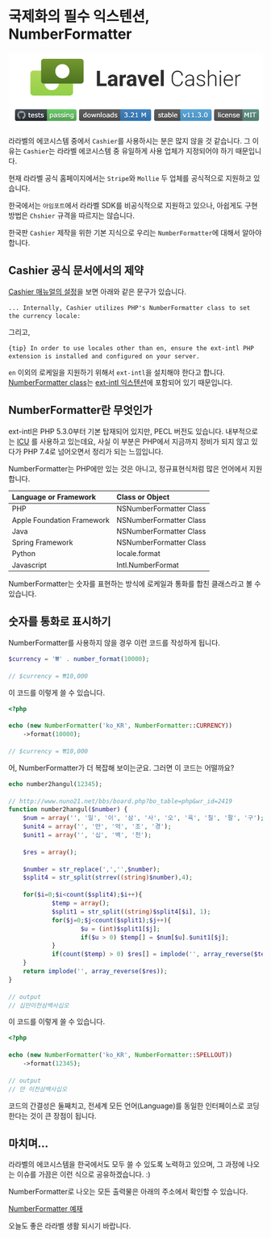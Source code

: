 # 국제화의 필수 익스텐션, NumberFormatter

![라라벨 Cashier 로고](../.gitbook/assets/laravel-cashier-logo.png)

라라벨의 에코시스템 중에서 `Cashier`를 사용하시는 분은 많지 않을 것 같습니다. 그 이유는 `Cashier`는 라라벨 에코시스템 중 유일하게 사용 업체가 지정되어야 하기 때문입니다.

현재 라라벨 공식 홈페이지에서는 `Stripe`와 `Mollie` 두 업체를 공식적으로 지원하고 있습니다.

한국에서는 `아임포트`에서 라라벨 SDK를 비공식적으로 지원하고 있으나, 아쉽게도 구현 방법은 `Chshier` 규격을 따르지는 않습니다.

한국판 `Cashier` 제작을 위한 기본 지식으로 우리는 `NumberFormatter`에 대해서 알아야 합니다.

## Cashier 공식 문서에서의 제약

[Cashier 매뉴얼의 설정](https://laravel.com/docs/7.x/billing#configuration)을 보면 아래와 같은 문구가 있습니다.

```
... Internally, Cashier utilizes PHP's NumberFormatter class to set the currency locale:
```

그리고,

```
{tip} In order to use locales other than en, ensure the ext-intl PHP extension is installed and configured on your server.
```

`en` 이외의 로케일을 지원하기 위해서 `ext-intl`을 설치해야 한다고 합니다. [NumberFormatter class](https://www.php.net/manual/en/class.numberformatter.php)는 [ext-intl 익스텐션](https://www.php.net/manual/en/book.intl.php)에 포함되어 있기 때문입니다.

## NumberFormatter란 무엇인가

ext-intl은 PHP 5.3.0부터 기본 탑재되어 있지만, PECL 버전도 있습니다. 내부적으로는 [ICU](http://site.icu-project.org/) 를 사용하고 있는데요, 사실 이 부분은 PHP에서 지금까지 정비가 되지 않고 있다가 PHP 7.4로 넘어오면서 정리가 되는 느낌입니다.

NumberFormatter는 PHP에만 있는 것은 아니고, 정규표현식처럼 많은 언어에서 지원합니다.

| Language or Framework      | Class or Object         |
| :------------------------- | :---------------------- |
| PHP                        | NSNumberFormatter Class |
| Apple Foundation Framework | NSNumberFormatter Class |
| Java                       | NSNumberFormatter Class |
| Spring Framework           | NSNumberFormatter Class |
| Python                     | locale.format           |
| Javascript                 | Intl.NumberFormat       |

NumberFormatter는 숫자를 표현하는 방식에 로케일과 통화를 합친 클래스라고 볼 수 있습니다.

## 숫자를 통화로 표시하기

NumberFormatter를 사용하지 않을 경우 이런 코드를 작성하게 됩니다.

```php
$currency = '₩' . number_format(10000);

// $currency = ₩10,000
```

이 코드를 이렇게 쓸 수 있습니다.

```php
<?php

echo (new NumberFormatter('ko_KR', NumberFormatter::CURRENCY))
    ->format(10000);

// $currency = ₩10,000
```

어, NumberFormatter가 더 복잡해 보이는군요. 그러면 이 코드는 어떨까요?

```php
echo number2hangul(12345);

// http://www.nuno21.net/bbs/board.php?bo_table=php&wr_id=2419
function number2hangul($number) {
    $num = array('', '일', '이', '삼', '사', '오', '육', '칠', '팔', '구');
    $unit4 = array('', '만', '억', '조', '경');
    $unit1 = array('', '십', '백', '천');

    $res = array();

    $number = str_replace(',','',$number);
    $split4 = str_split(strrev((string)$number),4);

    for($i=0;$i<count($split4);$i++){
            $temp = array();
            $split1 = str_split((string)$split4[$i], 1);
            for($j=0;$j<count($split1);$j++){
                    $u = (int)$split1[$j];
                    if($u > 0) $temp[] = $num[$u].$unit1[$j];
            }
            if(count($temp) > 0) $res[] = implode('', array_reverse($temp)).$unit4[$i];
    }
    return implode('', array_reverse($res));
}

// output
// 십만이천삼백사십오
```

이 코드를 이렇게 쓸 수 있습니다.

```php
<?php

echo (new NumberFormatter('ko_KR', NumberFormatter::SPELLOUT))
    ->format(12345);

// output
// 만 이천삼백사십오
```

코드의 간결성은 둘째치고, 전세계 모든 언어(Language)를 동일한 인터페이스로 코딩한다는 것이 큰 장점이 됩니다.

## 마치며...

라라벨의 에코시스템을 한국에서도 모두 쓸 수 있도록 노력하고 있으며, 그 과정에 나오는 이슈를 가끔은 이런 식으로 공유하겠습니다. :)

NumberFormatter로 나오는 모든 출력물은 아래의 주소에서 확인할 수 있습니다.

[NumberFormatter 예재](https://github.com/cable8mm/inside-php/blob/master/docs/NumberFormatter.md)

오늘도 좋은 라라벨 생활 되시기 바랍니다.